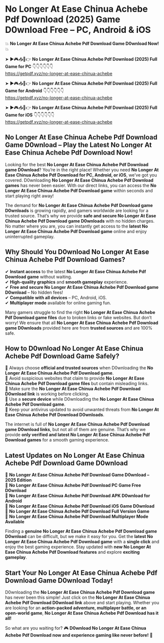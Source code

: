# No Longer At Ease Chinua Achebe Pdf Download (2025) Game D0wnload Free – PC, Android & iOS

💥 **No Longer At Ease Chinua Achebe Pdf Download Game D0wnload Now!** 💥  

➤ ►🎮📥📱👉 **No Longer At Ease Chinua Achebe Pdf Download (2025) Full Game for PC** 👇👇👇👇👇👇  
https://getpdf.xyz/no-longer-at-ease-chinua-achebe  

➤ ►🎮📥📱👉 **No Longer At Ease Chinua Achebe Pdf Download (2025) Full Game for Android** 👇👇👇👇👇👇  
https://getpdf.xyz/no-longer-at-ease-chinua-achebe  

➤ ►🎮📥📱👉 **No Longer At Ease Chinua Achebe Pdf Download (2025) Full Game for iOS** 👇👇👇👇👇👇  
https://getpdf.xyz/no-longer-at-ease-chinua-achebe  

## No Longer At Ease Chinua Achebe Pdf Download Game D0wnload – Play the Latest No Longer At Ease Chinua Achebe Pdf Download Now!

Looking for the best **No Longer At Ease Chinua Achebe Pdf Download game D0wnload**? You’re in the right place! Whether you need **No Longer At Ease Chinua Achebe Pdf Download for PC, Android, or iOS**, we’ve got you covered. D0wnloading **No Longer At Ease Chinua Achebe Pdf Download games** has never been easier. With our direct links, you can access the **No Longer At Ease Chinua Achebe Pdf Download game** within seconds and start playing right away!  

The demand for **No Longer At Ease Chinua Achebe Pdf Download game D0wnloads** is growing rapidly, and gamers worldwide are looking for a trusted source. That’s why we provide **safe and secure No Longer At Ease Chinua Achebe Pdf Download game D0wnloads** with no hidden charges. No matter where you are, you can instantly get access to the **latest No Longer At Ease Chinua Achebe Pdf Download game** online and enjoy uninterrupted gameplay.  

## **Why Should You D0wnload No Longer At Ease Chinua Achebe Pdf Download Games?**  

✔ **Instant access** to the latest **No Longer At Ease Chinua Achebe Pdf Download game** without waiting.  
✔ **High-quality graphics** and **smooth gameplay** experience.  
✔ **Free and secure No Longer At Ease Chinua Achebe Pdf Download game D0wnload** – No hidden fees!  
✔ **Compatible with all devices** – PC, Android, iOS.  
✔ **Multiplayer mode** available for online gaming fun.  

Many gamers struggle to find the right **No Longer At Ease Chinua Achebe Pdf Download game files** due to broken links or fake websites. But don’t worry! We ensure that all **No Longer At Ease Chinua Achebe Pdf Download game D0wnloads** provided here are from **trusted sources** and are 100% safe.  

## **How to D0wnload No Longer At Ease Chinua Achebe Pdf Download Game Safely?**  

📌 Always choose **official and trusted sources** when D0wnloading the **No Longer At Ease Chinua Achebe Pdf Download game**.  
📌 Avoid suspicious websites that claim to provide **No Longer At Ease Chinua Achebe Pdf Download game files** but contain misleading links.  
📌 Make sure the **No Longer At Ease Chinua Achebe Pdf Download D0wnload link** is working before clicking.  
📌 Use a **secure device** while D0wnloading the **No Longer At Ease Chinua Achebe Pdf Download game**.  
📌 Keep your antivirus updated to avoid unwanted threats from **No Longer At Ease Chinua Achebe Pdf Download D0wnloads**.  

The internet is full of **No Longer At Ease Chinua Achebe Pdf Download game D0wnload links**, but not all of them are genuine. That’s why we provide **only verified and latest No Longer At Ease Chinua Achebe Pdf Download games** for a smooth gaming experience.  

## **Latest Updates on No Longer At Ease Chinua Achebe Pdf Download Game D0wnload**  

🔹 **No Longer At Ease Chinua Achebe Pdf Download Game D0wnload – 2025 Edition**  
🔹 **No Longer At Ease Chinua Achebe Pdf Download PC Game Free D0wnload**  
🔹 **No Longer At Ease Chinua Achebe Pdf Download APK D0wnload for Android**  
🔹 **No Longer At Ease Chinua Achebe Pdf Download iOS Game D0wnload**  
🔹 **No Longer At Ease Chinua Achebe Pdf Download Full Version Game**  
🔹 **No Longer At Ease Chinua Achebe Pdf Download Multiplayer Mode Available**  

Finding a **genuine No Longer At Ease Chinua Achebe Pdf Download game D0wnload** can be difficult, but we make it easy for you. Get the **latest No Longer At Ease Chinua Achebe Pdf Download game** with a **single click** and enjoy the best gaming experience. Stay updated with **new No Longer At Ease Chinua Achebe Pdf Download features** and explore **exciting gameplay**.  

## **Start Your No Longer At Ease Chinua Achebe Pdf Download Game D0wnload Today!**  

D0wnloading the **No Longer At Ease Chinua Achebe Pdf Download game** has never been this simple! Just click on the **No Longer At Ease Chinua Achebe Pdf Download D0wnload link** above and start playing. Whether you are looking for an **action-packed adventure, multiplayer battle, or an open-world game**, **No Longer At Ease Chinua Achebe Pdf Download has it all!**  

So what are you waiting for? 🎮 **D0wnload No Longer At Ease Chinua Achebe Pdf Download now and experience gaming like never before!** 🚀  